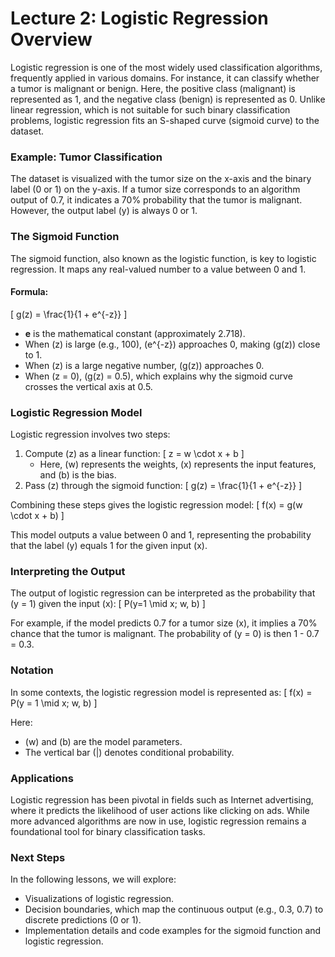 # Lecture 2: Logistic Regression Overview

Logistic regression is one of the most widely used classification algorithms, frequently applied in various domains. For instance, it can classify whether a tumor is malignant or benign. Here, the positive class (malignant) is represented as 1, and the negative class (benign) is represented as 0. Unlike linear regression, which is not suitable for such binary classification problems, logistic regression fits an S-shaped curve (sigmoid curve) to the dataset.

### Example: Tumor Classification

The dataset is visualized with the tumor size on the x-axis and the binary label (0 or 1) on the y-axis. If a tumor size corresponds to an algorithm output of 0.7, it indicates a 70% probability that the tumor is malignant. However, the output label (y) is always 0 or 1.

### The Sigmoid Function

The sigmoid function, also known as the logistic function, is key to logistic regression. It maps any real-valued number to a value between 0 and 1.

#### Formula:
\[ g(z) = \frac{1}{1 + e^{-z}} \]

- **e** is the mathematical constant (approximately 2.718).
- When \(z\) is large (e.g., 100), \(e^{-z}\) approaches 0, making \(g(z)\) close to 1.
- When \(z\) is a large negative number, \(g(z)\) approaches 0.
- When \(z = 0\), \(g(z) = 0.5\), which explains why the sigmoid curve crosses the vertical axis at 0.5.

### Logistic Regression Model

Logistic regression involves two steps:
1. Compute \(z\) as a linear function:
   \[ z = w \cdot x + b \]
   - Here, \(w\) represents the weights, \(x\) represents the input features, and \(b\) is the bias.
2. Pass \(z\) through the sigmoid function:
   \[ g(z) = \frac{1}{1 + e^{-z}} \]

Combining these steps gives the logistic regression model:
\[ f(x) = g(w \cdot x + b) \]

This model outputs a value between 0 and 1, representing the probability that the label \(y\) equals 1 for the given input \(x\).

### Interpreting the Output

The output of logistic regression can be interpreted as the probability that \(y = 1\) given the input \(x\):
\[ P(y=1 \mid x; w, b) \]

For example, if the model predicts 0.7 for a tumor size \(x\), it implies a 70% chance that the tumor is malignant. The probability of \(y = 0\) is then 1 - 0.7 = 0.3.

### Notation

In some contexts, the logistic regression model is represented as:
\[ f(x) = P(y = 1 \mid x; w, b) \]

Here:
- \(w\) and \(b\) are the model parameters.
- The vertical bar \(|\) denotes conditional probability.

### Applications

Logistic regression has been pivotal in fields such as Internet advertising, where it predicts the likelihood of user actions like clicking on ads. While more advanced algorithms are now in use, logistic regression remains a foundational tool for binary classification tasks.

### Next Steps

In the following lessons, we will explore:
- Visualizations of logistic regression.
- Decision boundaries, which map the continuous output (e.g., 0.3, 0.7) to discrete predictions (0 or 1).
- Implementation details and code examples for the sigmoid function and logistic regression.